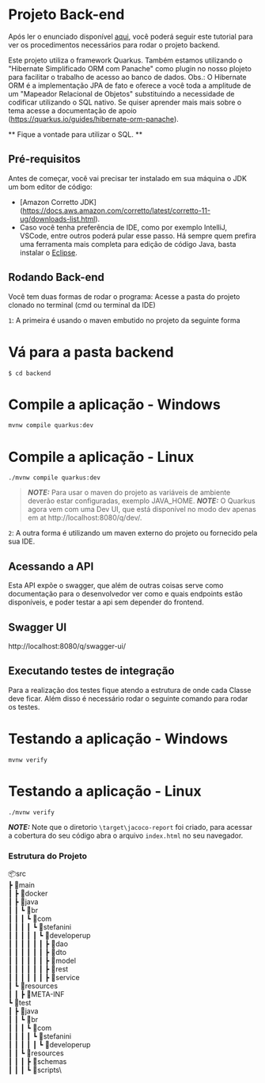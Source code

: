 # Projeto Back-end

Após ler o enunciado disponível [aqui](../README.md "DESAFIO DEVELOPERUP STEFANINI"), você poderá seguir este tutorial para ver os procedimentos necessários para rodar o projeto backend.

Este projeto utiliza o framework Quarkus.
Também estamos utilizando o "Hibernate Simplificado ORM com Panache" como plugin no nosso plojeto para facilitar o trabalho de acesso ao banco de dados.
Obs.: O Hibernate ORM é a implementação JPA de fato e oferece a você toda a amplitude de um "Mapeador Relacional de Objetos" substituindo a necessidade de codificar utilizando o SQL nativo.
Se quiser aprender mais mais sobre o tema acesse a documentação de apoio (https://quarkus.io/guides/hibernate-orm-panache).

** Fique a vontade para utilizar o SQL. **


## Pré-requisitos
Antes de começar, você vai precisar ter instalado em sua máquina o JDK um bom editor de código:
- [Amazon Corretto JDK] (https://docs.aws.amazon.com/corretto/latest/corretto-11-ug/downloads-list.html).
- Caso você tenha preferência de IDE, como por exemplo IntelliJ, VSCode, entre outros poderá pular esse passo.
Há sempre quem prefira uma ferramenta mais completa para edição de código Java, basta instalar o [Eclipse](https://www.eclipse.org/downloads/).


## Rodando Back-end
Você tem duas formas de rodar o programa:
Acesse a pasta do projeto clonado no terminal (cmd ou terminal da IDE)

`1`: A primeira é usando o maven embutido no projeto da seguinte forma
# Vá para a pasta backend
```shell script
$ cd backend
```

# Compile a aplicação - Windows
```shell script
mvnw compile quarkus:dev
```

 # Compile a aplicação - Linux
```shell script
./mvnw compile quarkus:dev
```
> **_NOTE:_**  Para usar o maven do projeto as variáveis de ambiente deverão estar configuradas, exemplo JAVA_HOME.
> **_NOTE:_**  O Quarkus agora vem com uma Dev UI, que está disponível no modo dev apenas em at http://localhost:8080/q/dev/.

`2`: A outra forma é utilizando um maven externo do projeto ou fornecido pela sua IDE.


## Acessando a API
Esta API expõe o swagger, que além de outras coisas serve como documentação para o desenvolvedor ver como e quais endpoints estão disponíveis, e poder testar a api sem depender do frontend.

## Swagger UI
http://localhost:8080/q/swagger-ui/

## Executando testes de integração
Para a realização dos testes fique atendo a estrutura de onde cada Classe deve ficar. Além disso é necessário rodar o seguinte comando para rodar os testes.
# Testando a aplicação - Windows
```shell script
mvnw verify
```
# Testando a aplicação - Linux
```shell script
./mvnw verify
```
**_NOTE:_**  Note que o diretorio `\target\jacoco-report` foi criado, para acessar a cobertura do seu código abra o arquivo `index.html` no seu navegador.

### Estrutura do Projeto
📦src\
┣ 📂main\
┃ ┣ 📂docker\
┃ ┣ 📂java\
┃ ┃ ┗ 📂br\
┃ ┃ ┃ ┗ 📂com\
┃ ┃ ┃ ┃ ┗ 📂stefanini\
┃ ┃ ┃ ┃ ┃ ┗ 📂developerup\
┃ ┃ ┃ ┃ ┃ ┃ ┣ 📂dao\
┃ ┃ ┃ ┃ ┃ ┃ ┣ 📂dto\
┃ ┃ ┃ ┃ ┃ ┃ ┣ 📂model\
┃ ┃ ┃ ┃ ┃ ┃ ┣ 📂rest\
┃ ┃ ┃ ┃ ┃ ┃ ┣ 📂service\
┃ ┗ 📂resources\
┃ ┃ ┣ 📂META-INF\
┗ 📂test\
┃ ┣ 📂java\
┃ ┃ ┗ 📂br\
┃ ┃ ┃ ┗ 📂com\
┃ ┃ ┃ ┃ ┗ 📂stefanini\
┃ ┃ ┃ ┃ ┃ ┗ 📂developerup\
┃ ┃ ┗ 📂resources\
┃ ┃ ┃ ┣ 📂schemas\
┃ ┃ ┃ ┗ 📂scripts\